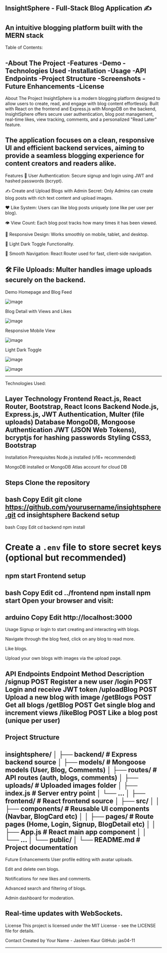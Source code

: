 InsightSphere - Full-Stack Blog Application ✍️
-------------------------------------------------
An intuitive blogging platform built with the MERN stack
--------------------------------------------------------------------------
Table of Contents:

-About The Project
-Features
-Demo
-Technologies Used
-Installation
-Usage
-API Endpoints
-Project Structure
-Screenshots
-Future Enhancements
-License
-------------------------------------------------------------------------------------------------------
About The Project
InsightSphere is a modern blogging platform designed to allow users to create, read, and engage with blog content effortlessly. Built with React on the frontend and Express.js with MongoDB on the backend, InsightSphere offers secure user authentication, blog post management, real-time likes, view tracking, comments, and a personalized "Read Later" feature.

The application focuses on a clean, responsive UI and efficient backend services, aiming to provide a seamless blogging experience for content creators and readers alike.
-------------------------------------------------------------------------------------------------------
Features
🔐 User Authentication: Secure signup and login using JWT and hashed passwords (bcrypt).

✍️ Create and Upload Blogs with Admin Secret: Only Admins can create blog posts with rich text content and upload images.

❤️ Like System: Users can like blog posts uniquely (one like per user per blog).

👁️ View Count: Each blog post tracks how many times it has been viewed.

📱 Responsive Design: Works smoothly on mobile, tablet, and desktop.

🌙 Light Dark Toggle Functionality.

🔄 Smooth Navigation: React Router used for fast, client-side navigation.

🛠️ File Uploads: Multer handles image uploads securely on the backend.
---------------------------------------------------------------------------------------
Demo
Homepage and Blog Feed

![image](https://github.com/user-attachments/assets/d1d77098-1125-4223-a454-9a2082cb7df1)

Blog Detail with Views and Likes

![image](https://github.com/user-attachments/assets/03132397-d4df-468a-8097-cc4aa5988e13)

Responsive Mobile View

![image](https://github.com/user-attachments/assets/cbabb6b2-5028-4046-93f6-42276d0a8e15)

Light Dark Toggle

![image](https://github.com/user-attachments/assets/06267b8b-1149-4709-bd7c-24aedf2927f9)

![image](https://github.com/user-attachments/assets/99454d92-a6bb-4c27-b7c0-2c6851103c33)

----------------------------------------------------------------------
Technologies Used:

Layer	Technology
Frontend	React.js, React Router, Bootstrap, React Icons
Backend	Node.js, Express.js, JWT Authentication, Multer (file uploads)
Database	MongoDB, Mongoose
Authentication	JWT (JSON Web Tokens), bcryptjs for hashing passwords
Styling	CSS3, Bootstrap
---------------------------------------------------------------------------------
Installation
Prerequisites
Node.js installed (v16+ recommended)

MongoDB installed or MongoDB Atlas account for cloud DB

Steps
Clone the repository
--------
bash
Copy
Edit
git clone https://github.com/yourusername/insightsphere.git
cd insightsphere
Backend setup
---------
bash
Copy
Edit
cd backend
npm install
# Create a `.env` file to store secret keys (optional but recommended)
npm start
Frontend setup
-----------
bash
Copy
Edit
cd ../frontend
npm install
npm start
Open your browser and visit:
-----------
arduino
Copy
Edit
http://localhost:3000
--------------------------------------------------------------

Usage
Signup or login to start creating and interacting with blogs.

Navigate through the blog feed, click on any blog to read more.

Like blogs.

Upload your own blogs with images via the upload page.

API Endpoints
Endpoint	Method	Description
/signup	POST	Register a new user
/login	POST	Login and receive JWT token
/uploadBlog	POST	Upload a new blog with image
/getBlogs	POST	Get all blogs
/getBlog	POST	Get single blog and increment views
/likeBlog	POST	Like a blog post (unique per user)
-------------------------------------------------------------------
Project Structure
-----------------
insightsphere/
│
├── backend/                # Express backend source
│   ├── models/             # Mongoose models (User, Blog, Comments)
│   ├── routes/             # API routes (auth, blogs, comments)
│   ├── uploads/            # Uploaded images folder
│   ├── index.js            # Server entry point
│   └── ...
│
├── frontend/               # React frontend source
│   ├── src/
│   │   ├── components/     # Reusable UI components (Navbar, BlogCard etc)
│   │   ├── pages/          # Route pages (Home, Login, Signup, BlogDetail etc)
│   │   ├── App.js          # React main app component
│   │   └── ...
│   └── public/
│
└── README.md               # Project documentation
-------------------------------------------------------------------------
Future Enhancements
User profile editing with avatar uploads.

Edit and delete own blogs.

Notifications for new likes and comments.

Advanced search and filtering of blogs.

Admin dashboard for moderation.

Real-time updates with WebSockets.
--------------------------------------------------------
License
This project is licensed under the MIT License - see the LICENSE file for details.

Contact
Created by Your Name - Jasleen Kaur
GitHub: jas04-11

---------------------------------------------------------------------------------------------

